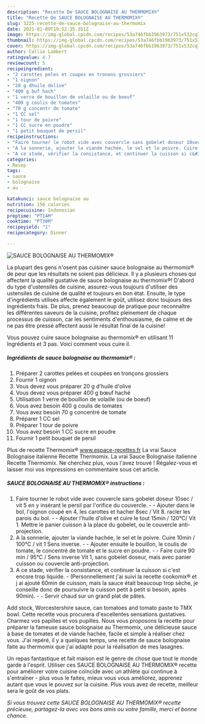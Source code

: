 ```yaml
---
description: "Recette De SAUCE BOLOGNAISE AU THERMOMIX®"
title: "Recette De SAUCE BOLOGNAISE AU THERMOMIX®"
slug: 3225-recette-de-sauce-bolognaise-au-thermomix
date: 2021-01-09T19:52:35.351Z
image: https://img-global.cpcdn.com/recipes/53a746fbb1963973/751x532cq70/sauce-bolognaise-au-thermomix-photo-principale-de-la-recette.jpg
thumbnail: https://img-global.cpcdn.com/recipes/53a746fbb1963973/751x532cq70/sauce-bolognaise-au-thermomix-photo-principale-de-la-recette.jpg
cover: https://img-global.cpcdn.com/recipes/53a746fbb1963973/751x532cq70/sauce-bolognaise-au-thermomix-photo-principale-de-la-recette.jpg
author: Callie Lambert
ratingvalue: 4.7
reviewcount: 5
recipeingredient:
- "2 carottes peles et coupes en tronons grossiers"
- "1 oignon"
- "20 g dhuile dolive"
- "400 g buf hach"
- "1 verre de bouillon de volaille ou de boeuf"
- "400 g coulis de tomates"
- "70 g concentr de tomate"
- "1 CC sel"
- "1 tour de poivre"
- "1 CC sucre en poudre"
- "1 petit bouquet de persil"
recipeinstructions:
- "Faire tourner le robot vide avec couvercle sans gobelet doseur 10sec / vit 5 en y insérant le persil par l&#39;orifice du couvercle.  Ajouter dans le bol, l&#39;oignon coupé en 4, les carottes et hacher 8sec / Vit 8. racler les parois du bol.  Ajouter l&#39;huile d&#39;olive et cuire le tout 15min / 120°C/ Vit 1. Mettre le panier cuisson à la place du gobelet, ou le couvercle anti-projection."
- "A la sonnerie, ajouter la viande hachée, le sel et le poivre. Cuire 10min / 100°C / vit 1 Sens inverse.   Ajouter ensuite le bouillon, le coulis de tomate, le concentré de tomate et le sucre en poudre.   Faire cuire 90 min / 95°C / Sens inverse Vit 1, sans gobelet doseur, mais avec panier cuisson ou couvercle anti-projection."
- "A ce stade, vérifier la consistance, et continuer la cuisson si c&#39;est encore trop liquide.  (Personnellement j&#39;ai suivi la recette cookomix® et j ai ajouté 60min de cuisson, mais la sauce était beaucoup trop sèche, je conseille donc de poursuivre la cuisson petit à petit si besoin, après 90min).  Servir chaud sur un grand plat de pâtes."
categories:
- Resep
tags:
- sauce
- bolognaise
- au

katakunci: sauce bolognaise au 
nutrition: 156 calories
recipecuisine: Indonesian
preptime: "PT14M"
cooktime: "PT30M"
recipeyield: "1"
recipecategory: Dinner

---
```



![SAUCE BOLOGNAISE AU THERMOMIX®](https://img-global.cpcdn.com/recipes/53a746fbb1963973/751x532cq70/sauce-bolognaise-au-thermomix-photo-principale-de-la-recette.jpg)

La plupart des gens n'osent pas cuisiner sauce bolognaise au thermomix® de peur que les résultats ne soient pas délicieux. Il y a plusieurs choses qui affectent la qualité gustative de sauce bolognaise au thermomix®! D'abord du type d'ustensiles de cuisine, assurez-vous toujours d'utiliser des ustensiles de cuisine de qualité et toujours en bon état. Ensuite, le type d'ingrédients utilisés affecte également le goût, utilisez donc toujours des ingrédients frais. De plus, prenez beaucoup de pratique pour reconnaître les différentes saveurs de la cuisine, profitez pleinement de chaque processus de cuisson, car les sentiments d'enthousiasme, de calme et de ne pas être pressé affectent aussi le résultat final de la cuisine!

<!--inarticleads1-->

Vous pouvez cuire sauce bolognaise au thermomix® en utilisant 11 Ingrédients et 3 pas. Voici comment vous cuire il.

##### Ingrédients de sauce bolognaise au thermomix® :

1. Préparer 2 carottes pelées et coupées en tronçons grossiers
1. Fournir 1 oignon
1. Vous devez vous préparer 20 g d&#39;huile d&#39;olive
1. Vous devez vous préparer 400 g bœuf haché
1. Utilisation 1 verre de bouillon de volaille (ou de boeuf)
1. Vous avez besoin 400 g coulis de tomates
1. Vous avez besoin 70 g concentré de tomate
1. Préparer 1 CC sel
1. Préparer 1 tour de poivre
1. Vous avez besoin 1 CC sucre en poudre
1. Fournir 1 petit bouquet de persil


Plus de recette Thermomix® www.espace-recettes.fr La vrai Sauce Bolognaise italienne Recette Thermomix. La vrai Sauce Bolognaise italienne Recette Thermomix. Ne cherchez plus, vous l&#39;avez trouvé ! Régalez-vous et laisser moi vos impressions en commentaire sous cet article. 

<!--inarticleads2-->

##### SAUCE BOLOGNAISE AU THERMOMIX® instructions :

1. Faire tourner le robot vide avec couvercle sans gobelet doseur 10sec / vit 5 en y insérant le persil par l&#39;orifice du couvercle. -  - Ajouter dans le bol, l&#39;oignon coupé en 4, les carottes et hacher 8sec / Vit 8. racler les parois du bol. -  - Ajouter l&#39;huile d&#39;olive et cuire le tout 15min / 120°C/ Vit 1. Mettre le panier cuisson à la place du gobelet, ou le couvercle anti-projection.
1. A la sonnerie, ajouter la viande hachée, le sel et le poivre. Cuire 10min / 100°C / vit 1 Sens inverse.  -  - Ajouter ensuite le bouillon, le coulis de tomate, le concentré de tomate et le sucre en poudre.  -  - Faire cuire 90 min / 95°C / Sens inverse Vit 1, sans gobelet doseur, mais avec panier cuisson ou couvercle anti-projection.
1. A ce stade, vérifier la consistance, et continuer la cuisson si c&#39;est encore trop liquide.  - (Personnellement j&#39;ai suivi la recette cookomix® et j ai ajouté 60min de cuisson, mais la sauce était beaucoup trop sèche, je conseille donc de poursuivre la cuisson petit à petit si besoin, après 90min). -  - Servir chaud sur un grand plat de pâtes.


Add stock, Worcestershire sauce, can tomatoes and tomato paste to TMX bowl. Cette recette vous procurera d&#39;excellentes sensations gustatives. Charmez vos papilles et vos pupilles. Nous vous proposons la recette pour préparer la fameuse sauce bolognaise au Thermomix, une délicieuse sauce à base de tomates et de viande hachée, facile et simple à réaliser chez vous. J&#39;ai repéré, il y a quelques temps, une recette de sauce bolognaise faite au thermomix que j&#39;ai adapté pour la réalisation de mes lasagnes. 

<!--inarticleads1-->

<p>
Un repas fantastique et fait maison est le genre de chose que tout le monde garde à l'esprit. Utiliser ces SAUCE BOLOGNAISE AU THERMOMIX® recette pour améliorer votre cuisine coïncide avec un athlète qui continue à s'entraîner - plus vous le faites, mieux vous vous améliorez, apprenez autant que vous le pouvez sur la cuisine. Plus vous avez de recette, meilleur sera le goût de vos plats.
</p>

<p>
<i>Si vous trouvez cette SAUCE BOLOGNAISE AU THERMOMIX® recette précieuse, partagez-la avec vos bons amis ou votre famille, merci et bonne chance.</i>
</p>
